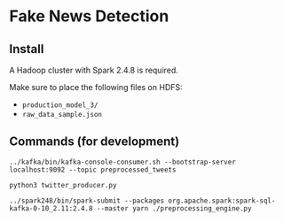 # Fake News Detection

## Install
A Hadoop cluster with Spark 2.4.8 is required.

Make sure to place the following files on HDFS:
- `production_model_3/`
- `raw_data_sample.json`

## Commands (for development)

```
../kafka/bin/kafka-console-consumer.sh --bootstrap-server localhost:9092 --topic preprocessed_tweets

python3 twitter_producer.py

../spark248/bin/spark-submit --packages org.apache.spark:spark-sql-kafka-0-10_2.11:2.4.8 --master yarn ./preprocessing_engine.py
```